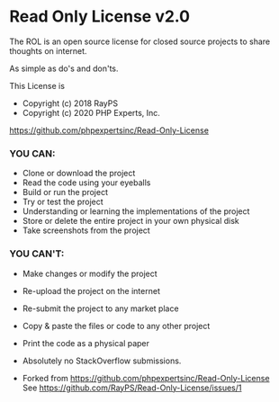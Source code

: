 # Read Only License v2.0
The ROL is an open source license for closed source projects to share thoughts on internet.

As simple as do's and don'ts.

This License is 
 * Copyright (c) 2018 RayPS
 * Copyright (c) 2020 PHP Experts, Inc.

https://github.com/phpexpertsinc/Read-Only-License

### YOU CAN:
- Clone or download the project
- Read the code using your eyeballs
- Build or run the project
- Try or test the project
- Understanding or learning the implementations of the project
- Store or delete the entire project in your own physical disk
- Take screenshots from the project

### YOU CAN'T:
- Make changes or modify the project
- Re-upload the project on the internet
- Re-submit the project to any market place
- Copy & paste the files or code to any other project
- Print the code as a physical paper
- Absolutely no StackOverflow submissions.

- Forked from https://github.com/phpexpertsinc/Read-Only-License  
  See https://github.com/RayPS/Read-Only-License/issues/1
